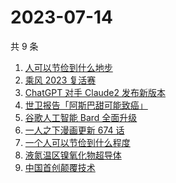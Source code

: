 # 2023-07-14

共 9 条

<!-- BEGIN -->
<!-- 最后更新时间 Fri Jul 14 2023 15:07:33 GMT+0800 (China Standard Time) -->

1. [人可以节俭到什么地步](https://www.zhihu.com/search?q=%E4%BA%BA%E5%8F%AF%E4%BB%A5%E8%8A%82%E4%BF%AD%E5%88%B0%E4%BB%80%E4%B9%88%E5%9C%B0%E6%AD%A5)
1. [乘风 2023 复活赛](https://www.zhihu.com/search?q=%E4%B9%98%E9%A3%8E%202023%20%E5%A4%8D%E6%B4%BB%E8%B5%9B)
1. [ChatGPT 对手 Claude2 发布新版本](https://www.zhihu.com/search?q=ChatGPT%20%E5%AF%B9%E6%89%8B%20Claude2%20%E5%8F%91%E5%B8%83%E6%96%B0%E7%89%88%E6%9C%AC)
1. [世卫报告「阿斯巴甜可能致癌」](https://www.zhihu.com/search?q=%E4%B8%96%E5%8D%AB%E6%8A%A5%E5%91%8A%E3%80%8C%E9%98%BF%E6%96%AF%E5%B7%B4%E7%94%9C%E5%8F%AF%E8%83%BD%E8%87%B4%E7%99%8C%E3%80%8D)
1. [谷歌人工智能 Bard 全面升级](https://www.zhihu.com/search?q=%E8%B0%B7%E6%AD%8C%E4%BA%BA%E5%B7%A5%E6%99%BA%E8%83%BD%20Bard%20%E5%85%A8%E9%9D%A2%E5%8D%87%E7%BA%A7)
1. [一人之下漫画更新 674 话](https://www.zhihu.com/search?q=%E4%B8%80%E4%BA%BA%E4%B9%8B%E4%B8%8B%E6%BC%AB%E7%94%BB%E6%9B%B4%E6%96%B0%20674%20%E8%AF%9D)
1. [一个人可以节俭到什么程度](https://www.zhihu.com/search?q=%E4%B8%80%E4%B8%AA%E4%BA%BA%E5%8F%AF%E4%BB%A5%E8%8A%82%E4%BF%AD%E5%88%B0%E4%BB%80%E4%B9%88%E7%A8%8B%E5%BA%A6)
1. [液氮温区镍氧化物超导体](https://www.zhihu.com/search?q=%E6%B6%B2%E6%B0%AE%E6%B8%A9%E5%8C%BA%E9%95%8D%E6%B0%A7%E5%8C%96%E7%89%A9%E8%B6%85%E5%AF%BC%E4%BD%93)
1. [中国首创颠覆技术](https://www.zhihu.com/search?q=%E4%B8%AD%E5%9B%BD%E9%A6%96%E5%88%9B%E9%A2%A0%E8%A6%86%E6%8A%80%E6%9C%AF)

<!-- END -->
